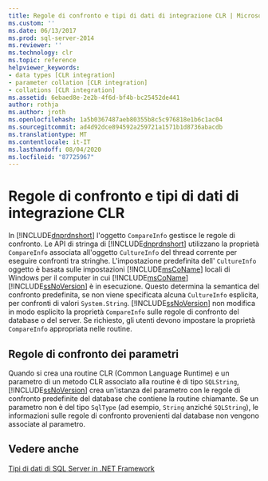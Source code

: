 ```yaml
---
title: Regole di confronto e tipi di dati di integrazione CLR | Microsoft Docs
ms.custom: ''
ms.date: 06/13/2017
ms.prod: sql-server-2014
ms.reviewer: ''
ms.technology: clr
ms.topic: reference
helpviewer_keywords:
- data types [CLR integration]
- parameter collation [CLR integration]
- collations [CLR integration]
ms.assetid: 6ebaed8e-2e2b-4f6d-bf4b-bc25452de441
author: rothja
ms.author: jroth
ms.openlocfilehash: 1a5b0367487aeb80355b8c5c976818e1b6c1ac04
ms.sourcegitcommit: ad4d92dce894592a259721a1571b1d8736abacdb
ms.translationtype: MT
ms.contentlocale: it-IT
ms.lasthandoff: 08/04/2020
ms.locfileid: "87725967"
---
```

# <a name="collation-and-clr-integration-data-types"></a>Regole di confronto e tipi di dati di integrazione CLR
  In [!INCLUDE[dnprdnshort](../../includes/dnprdnshort-md.md)] l'oggetto `CompareInfo` gestisce le regole di confronto. Le API di stringa di [!INCLUDE[dnprdnshort](../../includes/dnprdnshort-md.md)] utilizzano la proprietà `CompareInfo` associata all'oggetto `CultureInfo` del thread corrente per eseguire confronti tra stringhe. L'impostazione predefinita dell' `CultureInfo` oggetto è basata sulle impostazioni [!INCLUDE[msCoName](../../includes/msconame-md.md)] locali di Windows per il computer in cui [!INCLUDE[msCoName](../../includes/msconame-md.md)] [!INCLUDE[ssNoVersion](../../includes/ssnoversion-md.md)] è in esecuzione. Questo determina la semantica del confronto predefinita, se non viene specificata alcuna `CultureInfo` esplicita, per confronti di valori `System.String`. [!INCLUDE[ssNoVersion](../../includes/ssnoversion-md.md)] non modifica in modo esplicito la proprietà `CompareInfo` sulle regole di confronto del database o del server. Se richiesto, gli utenti devono impostare la proprietà `CompareInfo` appropriata nelle routine.  
  
## <a name="parameter-collation"></a>Regole di confronto dei parametri  
 Quando si crea una routine CLR (Common Language Runtime) e un parametro di un metodo CLR associato alla routine è di tipo `SQLString`, [!INCLUDE[ssNoVersion](../../includes/ssnoversion-md.md)] crea un'istanza del parametro con le regole di confronto predefinite del database che contiene la routine chiamante. Se un parametro non è del tipo `SqlType` (ad esempio, `String` anziché `SQLString`), le informazioni sulle regole di confronto provenienti dal database non vengono associate al parametro.  
  
## <a name="see-also"></a>Vedere anche  
 [Tipi di dati di SQL Server in .NET Framework](sql-server-data-types-in-the-net-framework.md)  
  
  

